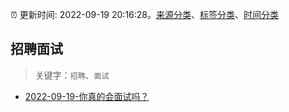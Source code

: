 :alarm_clock: 更新时间: 2022-09-19 20:16:28。[来源分类](../README.md)、[标签分类](../TAGS.md)、[时间分类](../TIMELINE.md)

## 招聘面试


> 关键字：`招聘`、`面试`



- [2022-09-19-你真的会面试吗？](https://toutiao.io/k/1zwlcj0) 